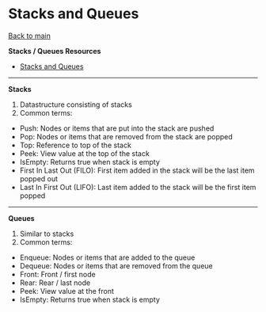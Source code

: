 # Stacks and Queues

[Back to main](https://michaeldulin.github.io/reading-notes)

**Stacks / Queues Resources**
- [Stacks and Queues](https://codefellows.github.io/common_curriculum/data_structures_and_algorithms/Code_401/class-10/resources/stacks_and_queues.html)

****

**Stacks**
1. Datastructure consisting of stacks 
2. Common terms:
  - Push: Nodes or items that are put into the stack are pushed
  - Pop: Nodes or items that are removed from the stack are popped
  - Top: Reference to top of the stack
  - Peek: View value at the top of the stack
  - IsEmpty: Returns true when stack is empty
  - First In Last Out (FILO): First item added in the stack will be the last item popped out
  - Last In First Out (LIFO): Last item added to the stack will be the first item popped


****

**Queues**
1. Similar to stacks
2. Common terms:
  - Enqueue: Nodes or items that are added to the queue
  - Dequeue: Nodes or items that are removed from the queue
  - Front: Front / first node
  - Rear: Rear / last node 
  - Peek: View value at the front 
  - IsEmpty: Returns true when stack is empty

